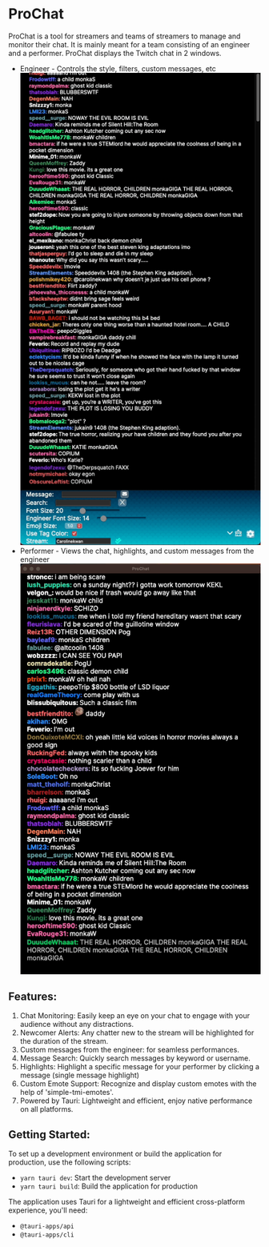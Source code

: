 # ProChat

ProChat is a tool for streamers and teams of streamers to manage and monitor their chat.
It is mainly meant for a team consisting of an engineer and a performer. ProChat displays the Twitch chat in 2 windows. 

- Engineer - Controls the style, filters, custom messages, etc
![Engineer](engineer.gif)
- Performer - Views the chat, highlights, and custom messages from the engineer
![Performer](perform.gif)

## Features:

1. Chat Monitoring: Easily keep an eye on your chat to engage with your audience without any distractions.
2. Newcomer Alerts: Any chatter new to the stream will be highlighted for the duration of the stream.
3. Custom messages from the engineer: for seamless performances.
4. Message Search: Quickly search messages by keyword or username.
5. Highlights: Highlight a specific message for your performer by clicking a message (single message highlight)
6. Custom Emote Support: Recognize and display custom emotes with the help of 'simple-tmi-emotes'.
7. Powered by Tauri: Lightweight and efficient, enjoy native performance on all platforms.

## Getting Started:

To set up a development environment or build the application for production, use the following scripts:

- `yarn tauri dev`: Start the development server
- `yarn tauri build`: Build the application for production

The application uses Tauri for a lightweight and efficient cross-platform experience, you'll need:

- `@tauri-apps/api`
- `@tauri-apps/cli`
